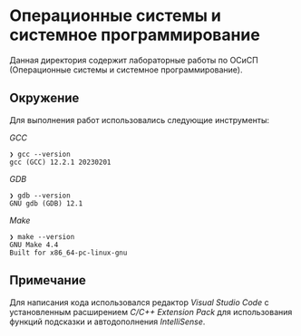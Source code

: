 # Операционные системы и системное программирование

Данная директория содержит лабораторные работы по ОСиСП (Операционные системы и системное программирование).

## Окружение

Для выполнения работ использовались следующие инструменты:

_GCC_

```
❯ gcc --version
gcc (GCC) 12.2.1 20230201
```

_GDB_

```
❯ gdb --version
GNU gdb (GDB) 12.1
```

_Make_

```
❯ make --version
GNU Make 4.4
Built for x86_64-pc-linux-gnu
```

## Примечание

Для написания кода использовался редактор _Visual Studio Code_ с установленным расширением _C/C++ Extension Pack_ для использования функций подсказки и автодополнения _IntelliSense_.
